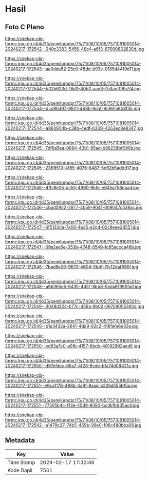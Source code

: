 # Hasil

## Foto C Plano

https://sirekap-obj-formc.kpu.go.id/4d35/pemilu/pdpr/75/71/08/10/05/7571081005014-20240217-172542--040c3383-5456-48c4-a6f3-67000802830d.jpg

https://sirekap-obj-formc.kpu.go.id/4d35/pemilu/pdpr/75/71/08/10/05/7571081005014-20240217-172543--aa0dda62-25c0-48dd-b93c-0189d44f9d11.jpg

https://sirekap-obj-formc.kpu.go.id/4d35/pemilu/pdpr/75/71/08/10/05/7571081005014-20240217-172544--b02b623d-16d0-40b0-aae3-7b3aef06b7f4.jpg

https://sirekap-obj-formc.kpu.go.id/4d35/pemilu/pdpr/75/71/08/10/05/7571081005014-20240217-172544--dcd96d97-9921-468b-9daf-9c891a8b8f3b.jpg

https://sirekap-obj-formc.kpu.go.id/4d35/pemilu/pdpr/75/71/08/10/05/7571081005014-20240217-172544--a860904b-c38b-4edf-b308-4263ec0e8347.jpg

https://sirekap-obj-formc.kpu.go.id/4d35/pemilu/pdpr/75/71/08/10/05/7571081005014-20240217-172545--7df8a5ea-0894-43b1-95ad-b89238bf090b.jpg

https://sirekap-obj-formc.kpu.go.id/4d35/pemilu/pdpr/75/71/08/10/05/7571081005014-20240217-172545--23ff8513-4f85-4076-8487-5d62b5addd17.jpg

https://sirekap-obj-formc.kpu.go.id/4d35/pemilu/pdpr/75/71/08/10/05/7571081005014-20240217-172546--4ffc6e05-ac55-4960-9bfe-e645a758cbad.jpg

https://sirekap-obj-formc.kpu.go.id/4d35/pemilu/pdpr/75/71/08/10/05/7571081005014-20240217-172546--cbad0922-2977-4b59-9041-609047c538ac.jpg

https://sirekap-obj-formc.kpu.go.id/4d35/pemilu/pdpr/75/71/08/10/05/7571081005014-20240217-172547--6f5132da-7a08-4ea5-a2cd-02c8eee2d551.jpg

https://sirekap-obj-formc.kpu.go.id/4d35/pemilu/pdpr/75/71/08/10/05/7571081005014-20240217-172547--69a2ee5e-353b-4748-8549-fc85eccca46b.jpg

https://sirekap-obj-formc.kpu.go.id/4d35/pemilu/pdpr/75/71/08/10/05/7571081005014-20240217-172548--7bad8e00-9670-4604-9b4f-7fc12daf590f.jpg

https://sirekap-obj-formc.kpu.go.id/4d35/pemilu/pdpr/75/71/08/10/05/7571081005014-20240217-172548--a9b065e5-6435-4451-8bb8-0eda81990fa0.jpg

https://sirekap-obj-formc.kpu.go.id/4d35/pemilu/pdpr/75/71/08/10/05/7571081005014-20240217-172549--3048d324-b77c-459a-9b02-08709055393d.jpg

https://sirekap-obj-formc.kpu.go.id/4d35/pemilu/pdpr/75/71/08/10/05/7571081005014-20240217-172549--b1a3432a-2641-4da9-92c2-416fefe6e33e.jpg

https://sirekap-obj-formc.kpu.go.id/4d35/pemilu/pdpr/75/71/08/10/05/7571081005014-20240217-172550--ed93a7c0-a5fb-4157-8bdb-46192892aed6.jpg

https://sirekap-obj-formc.kpu.go.id/4d35/pemilu/pdpr/75/71/08/10/05/7571081005014-20240217-172550--d97efdac-86a7-4f28-9cde-bfa74d08421a.jpg

https://sirekap-obj-formc.kpu.go.id/4d35/pemilu/pdpr/75/71/08/10/05/7571081005014-20240217-172551--e9ca1178-488b-4a9f-8aad-a226d555bf5a.jpg

https://sirekap-obj-formc.kpu.go.id/4d35/pemilu/pdpr/75/71/08/10/05/7571081005014-20240217-172551--77505b4c-f13e-45d9-8090-bcdbfb635ac8.jpg

https://sirekap-obj-formc.kpu.go.id/4d35/pemilu/pdpr/75/71/08/10/05/7571081005014-20240217-172542--a1479c27-74b5-459b-99e0-f06c480bba08.jpg


## Metadata

| Key        | Value               |
| ---------- | ------------------- |
| Time Stamp | 2024-02-17 17:32:46 |
| Kode Dapil | 7501                |



